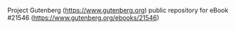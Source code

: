 Project Gutenberg (https://www.gutenberg.org) public repository for eBook #21546 (https://www.gutenberg.org/ebooks/21546)
